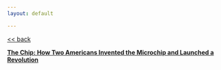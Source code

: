 ```yaml
---
layout: default

---
```


<p><a href="{{ site.url }}"> << back </a></p>



**[The Chip: How Two Americans Invented the Microchip and Launched a Revolution](https://www.amazon.com/Chip-Americans-Invented-Microchip-Revolution-ebook/dp/B000XU4UT4)**

